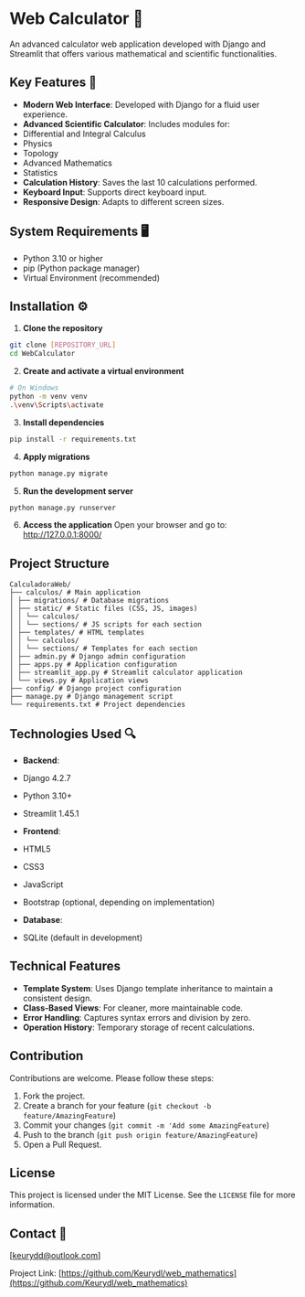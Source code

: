 # Web Calculator 🧮

An advanced calculator web application developed with Django and Streamlit that offers various mathematical and scientific functionalities.

## Key Features 🔑

- **Modern Web Interface**: Developed with Django for a fluid user experience.
- **Advanced Scientific Calculator**: Includes modules for:
- Differential and Integral Calculus
- Physics
- Topology
- Advanced Mathematics
- Statistics
- **Calculation History**: Saves the last 10 calculations performed.
- **Keyboard Input**: Supports direct keyboard input.
- **Responsive Design**: Adapts to different screen sizes.

## System Requirements 🖥️

- Python 3.10 or higher
- pip (Python package manager)
- Virtual Environment (recommended)

## Installation ⚙️

1. **Clone the repository**
```bash
git clone [REPOSITORY_URL]
cd WebCalculator
```

2. **Create and activate a virtual environment**
```bash
# On Windows
python -m venv venv
.\venv\Scripts\activate
```

3. **Install dependencies**
```bash
pip install -r requirements.txt
```

4. **Apply migrations**
```bash
python manage.py migrate
```

5. **Run the development server**
```bash
python manage.py runserver
```

6. **Access the application**
Open your browser and go to: http://127.0.0.1:8000/

## Project Structure

```
CalculadoraWeb/
├── calculos/ # Main application
│ ├── migrations/ # Database migrations
│ ├── static/ # Static files (CSS, JS, images)
│ │ └── calculos/
│ │ └── sections/ # JS scripts for each section
│ ├── templates/ # HTML templates
│ │ └── calculos/
│ │ └── sections/ # Templates for each section
│ ├── admin.py # Django admin configuration
│ ├── apps.py # Application configuration
│ ├── streamlit_app.py # Streamlit calculator application
│ └── views.py # Application views
├── config/ # Django project configuration
├── manage.py # Django management script
└── requirements.txt # Project dependencies
```

## Technologies Used 🔍

- **Backend**:
- Django 4.2.7
- Python 3.10+
- Streamlit 1.45.1

- **Frontend**:
- HTML5
- CSS3
- JavaScript
- Bootstrap (optional, depending on implementation)

- **Database**:
- SQLite (default in development)

## Technical Features

- **Template System**: Uses Django template inheritance to maintain a consistent design.
- **Class-Based Views**: For cleaner, more maintainable code.
- **Error Handling**: Captures syntax errors and division by zero.
- **Operation History**: Temporary storage of recent calculations.

## Contribution

Contributions are welcome. Please follow these steps:

1. Fork the project.
2. Create a branch for your feature (`git checkout -b feature/AmazingFeature`)
3. Commit your changes (`git commit -m 'Add some AmazingFeature`)
4. Push to the branch (`git push origin feature/AmazingFeature`)
5. Open a Pull Request.

## License

This project is licensed under the MIT License. See the `LICENSE` file for more information.

## Contact 📨

[keurydd@outlook.com]

Project Link: [https://github.com/Keurydl/web_mathematics](https://github.com/Keurydl/web_mathematics)
